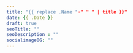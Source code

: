 ```yaml
---
title: "{{ replace .Name "-" " " | title }}"
date: {{ .Date }}
draft: true
seoTitle: ""
seoDescription : ""
socialimageOG: ""
---
```


